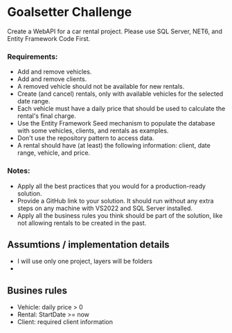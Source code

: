 # Goalsetter Challenge

Create a WebAPI for a car rental project. Please use SQL Server, NET6, and Entity Framework Code First.

### Requirements:
- Add and remove vehicles.
- Add and remove clients.
- A removed vehicle should not be available for new rentals.
- Create (and cancel) rentals, only with available vehicles for the selected date range.
- Each vehicle must have a daily price that should be used to calculate the rental's final charge.
- Use the Entity Framework Seed mechanism to populate the database with some vehicles, clients, and rentals as examples.
- Don't use the repository pattern to access data.
- A rental should have (at least) the following information: client, date range, vehicle, and price.

### Notes:
- Apply all the best practices that you would for a production-ready solution.
- Provide a GitHub link to your solution. It should run without any extra steps on any machine with VS2022 and SQL Server installed.
- Apply all the business rules you think should be part of the solution, like not allowing rentals to be created in the past.

## Assumtions / implementation details
- I will use only one project, layers will be folders
- 

## Busines rules 
- Vehicle: daily price > 0
- Rental: StartDate >= now
- Client: required client information